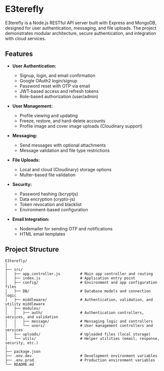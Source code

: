 # E3terefly

E3terefly is a Node.js RESTful API server built with Express and MongoDB, designed for user authentication, messaging, and file uploads. The project demonstrates modular architecture, secure authentication, and integration with cloud services.

## Features

- **User Authentication:**

  - Signup, login, and email confirmation
  - Google OAuth2 login/signup
  - Password reset with OTP via email
  - JWT-based access and refresh tokens
  - Role-based authorization (user/admin)

- **User Management:**

  - Profile viewing and updating
  - Freeze, restore, and hard-delete accounts
  - Profile image and cover image uploads (Cloudinary support)

- **Messaging:**

  - Send messages with optional attachments
  - Message validation and file type restrictions

- **File Uploads:**

  - Local and cloud (Cloudinary) storage options
  - Multer-based file validation

- **Security:**

  - Password hashing (bcryptjs)
  - Data encryption (crypto-js)
  - Token revocation and blacklist
  - Environment-based configuration

- **Email Integration:**
  - Nodemailer for sending OTP and notifications
  - HTML email templates

## Project Structure


```
E3terefly/
│
├── src/
│   ├── app.controller.js         # Main app controller and routing
│   ├── index.js                  # Application entry point
│   ├── config/                   # Environment and app configuration files
│   ├── DB/                       # Database models and connection logic
│   ├── middleware/               # Authentication, validation, and utility middleware
│   ├── modules/
│   │   ├── auth/                 # Authentication controllers, services, and validation
│   │   ├── message/              # Messaging logic and controllers
│   │   └── users/                # User management controllers and services
│   ├── uploads/                  # Uploaded files (local storage)
│   └── utils/                    # Helper utilities (email, response, security, etc.)
│
├── package.json
├── .env.dev                      # Development environment variables
├── .env.prod                     # Production environment variables
└── README.md
```
